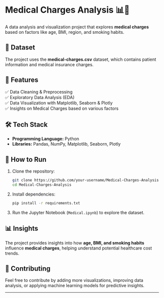 # Medical Charges Analysis 📊🏥  

A data analysis and visualization project that explores **medical charges** based on factors like age, BMI, region, and smoking habits.  

## 📂 Dataset  
The project uses the **medical-charges.csv** dataset, which contains patient information and medical insurance charges.  

## 📌 Features  
✅ Data Cleaning & Preprocessing  
✅ Exploratory Data Analysis (EDA)  
✅ Data Visualization with Matplotlib, Seaborn & Plotly  
✅ Insights on Medical Charges based on various factors  

## 🛠️ Tech Stack  
- **Programming Language:** Python  
- **Libraries:** Pandas, NumPy, Matplotlib, Seaborn, Plotly  

## 🚀 How to Run  
1. Clone the repository:  
   ```bash
   git clone https://github.com/your-username/Medical-Charges-Analysis.git
   cd Medical-Charges-Analysis
   ```  
2. Install dependencies:  
   ```bash
   pip install -r requirements.txt
   ```  
3. Run the Jupyter Notebook (`Medical.ipynb`) to explore the dataset.  

## 📊 Insights  
The project provides insights into how **age, BMI, and smoking habits** influence **medical charges**, helping understand potential healthcare cost trends.  

## 🤝 Contributing  
Feel free to contribute by adding more visualizations, improving data analysis, or applying machine learning models for predictive insights.  

---
